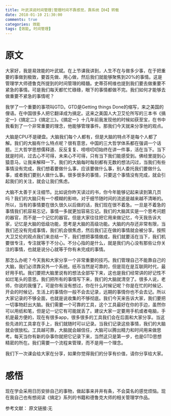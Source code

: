 ```yaml
---
title: 叶武滨说时间管理|管理时间不靠感觉，靠系统【04】转载
date: 2018-01-10 21:30:00
comments: true
categories: 效能
tags: [效能, 时间管理]
---
```

# 原文
大家好，我是易效能的叶武斌。在上节课我讲到，人生不在与做多少事，在于把重要的事做到极致，要首先做、用心做，然后我们就能够聚焦到20%的事情。这是管理学大师德鲁克所提到的时间管理的精髓。史蒂芬柯维也提到我们要去做重要不紧急的事情。可是我们每天都忙忙碌碌，眼下的事情都做不完。我们如何才能够去做重要不紧急的事情呢？

我学了一个重要的事项叫GTD。GTD是Getting things Done的缩写，来之美国的俚语。在中国很多人把它翻译成为搞定。这来之美国人大卫艾伦所写的三本书《搞定一》《搞定二》《搞定三》。《搞定一》十几年前我发现他的时候如获至宝，在书中我看到了一个非常重要的理念，他能够管理事件。那我们今天就来分享他的观点。

大脑是CPU不是硬盘。大脑我们每个人都有，但是大脑的特点不是每个人都了解。我们的大脑有什么特点呢？很有意思，中国的三大哲学体系都在强调一个话题。三大哲学思想儒释道、反反复复、唠唠叨叨始终在讲一件事，活在当下。当下就是时间，过去心不可得，未来心不可得，只有当下我们能感受到。佛经里提到心猿意马，让我来解释一下。我们的大脑每时每刻都有无数的想法闪过，当我们有些事情没有完成，我们想着要做什么事，应该要做什么事，别人委托我们要做什么事，或者我们要别人做什么事。很多很多的事情，只要这个事情没有完成，就会引起我们的关注，就会让我们焦虑。

大脑不太善于关注细节。比如说你昨天读过的书，你今年能够记起来读到第几页吗？我们的大脑只有一个模糊的影响，对于细节随时间的流逝是越来越不清晰的。所以，当有的事情要在很久很久以后做的话，我们现在很不着急。一旦是不着急的事情我们机容易忘记，事情一多就更加容易忘记。我们的大脑其实是一个思考问题的器官，而不是一个记忆的器官。但是大家往往把它用来做记忆，今天我告诉大家，记忆是大脑的低级功能，思考是大脑的高级功能。大脑的内存还非常有限，当我们还没有完成事情，我们机会很焦虑，然后我们正在做的事情就会被分享。按照大卫艾伦的观点我们来总结一下，我们想把事情做成，我们就要活在当下，我们机要很专注，专注就等于不分心。不分心指的是什么，就是我们内心没有那些让你关注的事情，也就是说分心就等于你有未完成的事情。

那怎么办呢？今天我和大家分享一个非常重要的技巧。我们管理自己不能靠自己的大脑，我们必须靠另外一个系统。纸币当然是可靠的，但是现在是互联网时代，最好用手机。我们要把大脑里说有的想法全部写下来，这也是我们经常讲的好记性不如烂笔头的意思。我们把所有的事情写下来，我们的大脑就清空了。很多人说，老师，你说的我懂了。可是你有没有想过，你在什么时候记呢？你是在忙的时候记、开会的时候记，生活上的事情你一般不会去记录，远期的事情你也不会去记。所以大家记录的不够全面，也就是说收集的不够彻底。我们今天来告诉大家，我们要把一切事物赶出大脑。我们需要一个可靠的工具，这个工具最好在你的手边，虽然你可以用纸和笔，但是记一记它有可能就丢了。建议大家一定要用手机或者电脑，手机是最方便的，现在有很多app，很多很多的工具我们会在后面和大家分享。当这些先进的工具拿在手上，我们就随时可以记录。当我们记录这些事情，我们的大脑就会很放松。工具越可靠，大脑就会越信任，大脑可以腾出精力和时间用来做思考。每天当你有新的杂事你就把它记录下来，当然这只是第一步，也是GTD思想精密的所在。我们需要一个流程来管理，而不是用一个理念。

我们下一次课会给大家在分享，如果你觉得我们的分享有价值，请你分享给大家。

# 感悟
现在学会采用日历安排自己的事物，做起事来井井有条，不会莫名的感觉烦恼。现在我自己也有想阅读《搞定》系列的书籍和德鲁克大师的相关管理学作品。

参考文献：
原文链接:无






